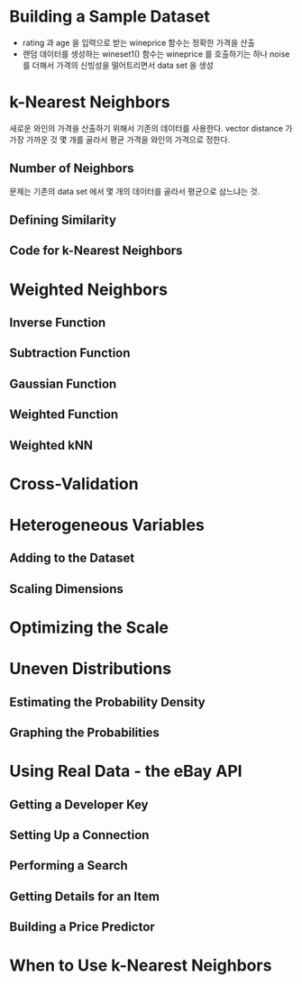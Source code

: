 # Building a Sample Dataset
* rating 과 age 을 입력으로 받는 wineprice 함수는 정확한 가격을 산출
* 랜덤 데이터를 생성하는 wineset1() 함수는 wineprice 를 호출하기는 하나 noise 를 더해서 가격의 신빙성을 떨어트리면서 data set 을 생성

# k-Nearest Neighbors
새로운 와인의 가격을 산출하기 위해서 기존의 데이터를 사용한다. vector distance 가 가장 가까운 것 몇 개를 골라서 평균 가격을 와인의 가격으로 정한다. 
## Number of Neighbors
문제는 기존의 data set 에서 몇 개의 데이터를 골라서 평균으로 삼느냐는 것. 
## Defining Similarity
## Code for k-Nearest Neighbors
# Weighted Neighbors
## Inverse Function
## Subtraction Function
## Gaussian Function
## Weighted Function
## Weighted kNN
# Cross-Validation
# Heterogeneous Variables
## Adding to the Dataset
## Scaling Dimensions
# Optimizing the Scale
# Uneven Distributions
## Estimating the Probability Density
## Graphing the Probabilities
# Using Real Data - the eBay API
## Getting a Developer Key
## Setting Up a Connection
## Performing a Search
## Getting Details for an Item
## Building a Price Predictor
# When to Use k-Nearest Neighbors
